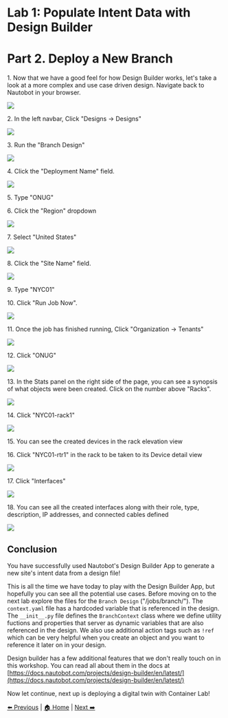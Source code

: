 # Lab 1: Populate Intent Data with Design Builder
# Part 2. Deploy a New Branch


1\. Now that we have a good feel for how Design Builder works, let's take a look at a more complex and use case driven design. Navigate back to Nautobot in your browser.

![](https://ajeuwbhvhr.cloudimg.io/https://colony-recorder.s3.amazonaws.com/files/2025-10-19/6cdee860-e965-47c1-be33-8e893b6e48e1/ascreenshot.jpeg?tl_px=0,0&br_px=2752,1538&force_format=jpeg&q=100&width=1120.0)


2\. In the left navbar, Click "Designs -> Designs"

![](https://ajeuwbhvhr.cloudimg.io/https://colony-recorder.s3.amazonaws.com/files/2025-10-19/6cdee860-e965-47c1-be33-8e893b6e48e1/ascreenshot.jpeg?tl_px=0,965&br_px=2752,2504&force_format=jpeg&q=100&width=1120.0&wat=1&wat_opacity=0.7&wat_gravity=northwest&wat_url=https://colony-recorder.s3.us-west-1.amazonaws.com/images/watermarks/FB923C_standard.png&wat_pad=29,299)


3\. Run the "Branch Design"

![](https://ajeuwbhvhr.cloudimg.io/https://colony-recorder.s3.amazonaws.com/files/2025-10-19/7913a351-7459-4322-8c50-8078e0e629ec/ascreenshot.jpeg?tl_px=1590,186&br_px=4342,1725&force_format=jpeg&q=100&width=1120.0&wat=1&wat_opacity=0.7&wat_gravity=northwest&wat_url=https://colony-recorder.s3.us-west-1.amazonaws.com/images/watermarks/FB923C_standard.png&wat_pad=991,268)


4\. Click the "Deployment Name" field.

![](https://ajeuwbhvhr.cloudimg.io/https://colony-recorder.s3.amazonaws.com/files/2025-10-19/e7f71732-7dee-4eb4-a681-9e1091b135c3/ascreenshot.jpeg?tl_px=1050,858&br_px=3803,2397&force_format=jpeg&q=100&width=1120.0&wat=1&wat_opacity=0.7&wat_gravity=northwest&wat_url=https://colony-recorder.s3.us-west-1.amazonaws.com/images/watermarks/FB923C_standard.png&wat_pad=323,36)


5\. Type "ONUG"


6\. Click the "Region" dropdown

![](https://ajeuwbhvhr.cloudimg.io/https://colony-recorder.s3.amazonaws.com/files/2025-10-19/120d4e28-2da9-4a4f-aa83-ac189c1060cd/ascreenshot.jpeg?tl_px=1049,862&br_px=3801,2401&force_format=jpeg&q=100&width=1120.0&wat=1&wat_opacity=0.7&wat_gravity=northwest&wat_url=https://colony-recorder.s3.us-west-1.amazonaws.com/images/watermarks/FB923C_standard.png&wat_pad=366,177)


7\. Select "United States"

![](https://ajeuwbhvhr.cloudimg.io/https://colony-recorder.s3.amazonaws.com/files/2025-10-19/301ef940-e63c-454f-ad08-00bb7d86be3a/ascreenshot.jpeg?tl_px=1049,850&br_px=3801,2389&force_format=jpeg&q=100&width=1120.0&wat=1&wat_opacity=0.7&wat_gravity=northwest&wat_url=https://colony-recorder.s3.us-west-1.amazonaws.com/images/watermarks/FB923C_standard.png&wat_pad=382,355)


8\. Click the "Site Name" field.

![](https://ajeuwbhvhr.cloudimg.io/https://colony-recorder.s3.amazonaws.com/files/2025-10-19/915d04e7-95c2-41cd-9964-488857b44136/ascreenshot.jpeg?tl_px=1045,853&br_px=3797,2392&force_format=jpeg&q=100&width=1120.0&wat=1&wat_opacity=0.7&wat_gravity=northwest&wat_url=https://colony-recorder.s3.us-west-1.amazonaws.com/images/watermarks/FB923C_standard.png&wat_pad=497,262)


9\. Type "NYC01"


10\. Click "Run Job Now".

![](https://ajeuwbhvhr.cloudimg.io/https://colony-recorder.s3.amazonaws.com/files/2025-10-19/c10af290-7289-4a01-ae95-968729b2f00f/ascreenshot.jpeg?tl_px=1045,986&br_px=3798,2525&force_format=jpeg&q=100&width=1120.0&wat=1&wat_opacity=0.7&wat_gravity=northwest&wat_url=https://colony-recorder.s3.us-west-1.amazonaws.com/images/watermarks/FB923C_standard.png&wat_pad=906,541)


11\. Once the job has finished running, Click "Organization -> Tenants" 

![](https://ajeuwbhvhr.cloudimg.io/https://colony-recorder.s3.amazonaws.com/files/2025-10-19/690b458e-b80b-42d4-bd06-b2e77ae39906/ascreenshot.jpeg?tl_px=0,186&br_px=2752,1725&force_format=jpeg&q=100&width=1120.0&wat=1&wat_opacity=0.7&wat_gravity=northwest&wat_url=https://colony-recorder.s3.us-west-1.amazonaws.com/images/watermarks/FB923C_standard.png&wat_pad=3,403)


12\. Click "ONUG"

![](https://ajeuwbhvhr.cloudimg.io/https://colony-recorder.s3.amazonaws.com/files/2025-10-19/aac7480a-8054-479c-b1ce-a9537953cd73/ascreenshot.jpeg?tl_px=0,181&br_px=2752,1720&force_format=jpeg&q=100&width=1120.0&wat=1&wat_opacity=0.7&wat_gravity=northwest&wat_url=https://colony-recorder.s3.us-west-1.amazonaws.com/images/watermarks/FB923C_standard.png&wat_pad=228,226)


13\. In the Stats panel on the right side of the page, you can see a synopsis of what objects were been created. Click on the number above "Racks".

![](https://ajeuwbhvhr.cloudimg.io/https://colony-recorder.s3.amazonaws.com/files/2025-10-19/7d574664-1fb3-4878-b2de-def61d89503e/ascreenshot.jpeg?tl_px=1602,858&br_px=4354,2397&force_format=jpeg&q=100&width=1120.0&wat=1&wat_opacity=0.7&wat_gravity=northwest&wat_url=https://colony-recorder.s3.us-west-1.amazonaws.com/images/watermarks/FB923C_standard.png&wat_pad=451,342)


14\. Click "NYC01-rack1"

![](https://ajeuwbhvhr.cloudimg.io/https://colony-recorder.s3.amazonaws.com/files/2025-10-19/ee597ed2-8fe8-4fc3-ba54-1fad932dbfed/ascreenshot.jpeg?tl_px=0,185&br_px=2752,1724&force_format=jpeg&q=100&width=1120.0&wat=1&wat_opacity=0.7&wat_gravity=northwest&wat_url=https://colony-recorder.s3.us-west-1.amazonaws.com/images/watermarks/FB923C_standard.png&wat_pad=254,320)


15\. You can see the created devices in the rack elevation view


16\. Click "NYC01-rtr1" in the rack to be taken to its Device detail view

![](https://ajeuwbhvhr.cloudimg.io/https://colony-recorder.s3.amazonaws.com/files/2025-10-19/18a7e8ab-6b19-48d9-ba34-fbf1d82ef0ef/ascreenshot.jpeg?tl_px=1531,1062&br_px=4283,2601&force_format=jpeg&q=100&width=1120.0&wat=1&wat_opacity=0.7&wat_gravity=northwest&wat_url=https://colony-recorder.s3.us-west-1.amazonaws.com/images/watermarks/FB923C_standard.png&wat_pad=538,524)


17\. Click "Interfaces"

![](https://ajeuwbhvhr.cloudimg.io/https://colony-recorder.s3.amazonaws.com/files/2025-10-19/79e30820-0f76-4eaf-80ab-3219190b536c/ascreenshot.jpeg?tl_px=0,177&br_px=2752,1716&force_format=jpeg&q=100&width=1120.0&wat=1&wat_opacity=0.7&wat_gravity=northwest&wat_url=https://colony-recorder.s3.us-west-1.amazonaws.com/images/watermarks/FB923C_standard.png&wat_pad=652,221)


18\. You can see all the created interfaces along with their role, type, description, IP addresses, and connected cables defined

![](https://ajeuwbhvhr.cloudimg.io/https://colony-recorder.s3.amazonaws.com/files/2025-10-19/2d3b2e24-2458-460d-b418-8acc9035888d/ascreenshot.jpeg?tl_px=0,178&br_px=2752,1717&force_format=jpeg&q=100&width=1120.0&wat=1&wat_opacity=0.7&wat_gravity=northwest&wat_url=https://colony-recorder.s3.us-west-1.amazonaws.com/images/watermarks/FB923C_standard.png&wat_pad=650,221)


## Conclusion

You have successfully used Nautobot's Design Builder App to generate a new site's intent data from a design file! 

This is all the time we have today to play with the Design Builder App, but hopefully you can see all the potential use cases. Before moving on to the next lab explore the files for the `Branch Design` ("/jobs/branch/"). The `context.yaml` file has a hardcoded variable that is referenced in the design. The `__init__.py` file defines the `BranchContext` class where we define utility fuctions and properties that server as dynamic variables that are also referenced in the design. We also use additional action tags such as `!ref` which can be very helpful when you create an object and you want to reference it later on in your design.

Design builder has a few additional features that we don't really touch on in this workshop. You can read all about them in the docs at [https://docs.nautobot.com/projects/design-builder/en/latest/](https://docs.nautobot.com/projects/design-builder/en/latest/)

Now let continue, next up is deploying a digital twin with Container Lab!

[⬅️ Previous](./10.introduction_to_design_builder.md) | [🏠 Home](index.md) | [Next ➡️](./20.intro_to_containerlab.md)
